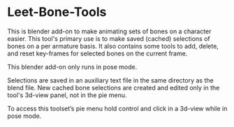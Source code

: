 # Leet-Bone-Tools
This is blender add-on to make animating sets of bones on a character easier.
This tool's primary use is to make saved (cached) selections of bones on a per armature basis.
It also contains some tools to add, delete, and reset key-frames for selected bones on the current frame.

This blender add-on only runs in pose mode.

Selections are saved in an auxiliary text file in the same directory as the blend file.
New cached bone selections are created and edited only in the tool's 3d-view panel, not in the pie menu.

To access this toolset’s pie menu hold control and click in a 3d-view while in pose mode.
